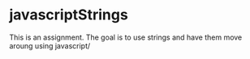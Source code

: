 # javascriptStrings

This is an assignment. The goal is to use strings and have them move aroung using javascript/ 
